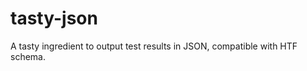tasty-json
==========

A tasty ingredient to output test results in JSON, compatible with HTF schema.
